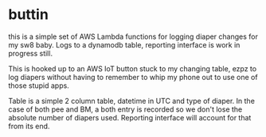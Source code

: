 # buttin

this is a simple set of AWS Lambda functions for logging diaper changes for my sw8 baby. Logs to a dynamodb table, reporting interface is work in progress still.

This is hooked up to an AWS IoT button stuck to my changing table, ezpz to log diapers without having to remember to whip my phone out to use one of those stupid apps.

Table is a simple 2 column table, datetime in UTC and type of diaper. In the case of both pee and BM, a both entry is recorded so we don't lose the absolute number of diapers used. Reporting interface will account for that from its end.